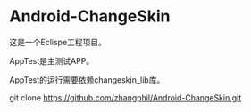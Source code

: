 ﻿# Android-ChangeSkin

这是一个Eclispe工程项目。

AppTest是主测试APP。

AppTest的运行需要依赖changeskin_lib库。

git clone https://github.com/zhangphil/Android-ChangeSkin.git
